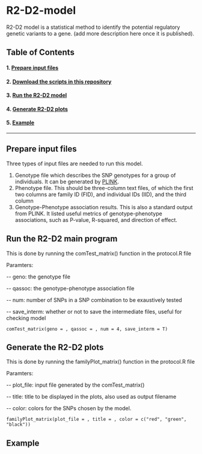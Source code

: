 # R2-D2-model
R2-D2 model is a statistical method to identify the potential regulatory genetic variants to a gene. (add more description here once it is published).




## Table of Contents

#### 1. [Prepare input files](#prepare-input-files)
#### 2. [Download the scripts in this repository](https://github.com/saffenlab/R2-D2-model.git)
#### 3. [Run the R2-D2 model](#run-the-r2-d2-main-program)
#### 4. [Generate R2-D2 plots](#generate-the-r2-d2-plots)
#### 5. [Example](#example)

-------------------------------------------------------------------------------------------------------------------------------------
## Prepare input files
Three types of input files are needed to run this model. 

1. Genotype file which describes the SNP genotypes for a group of individuals. It can be generated by [PLINK](http://zzz.bwh.harvard.edu/plink/).  
2. Phenotype file. This should be three-column text files, of which the first two columns are family ID (FID), and individual IDs (IID), and the third column 
3. Genotype-Phenotype association results. This is also a standard output from PLINK. It listed useful metrics of genotype-phenotype associations, such as P-value, R-squared, and direction of effect.

## Run the R2-D2 main program
This is done by running the comTest_matrix() function in the protocol.R file

Paramters:

-- geno: the genotype file

-- qassoc: the genotype-phenotype association file

-- num: number of SNPs in a SNP combination to be exaustively tested

-- save_interm: whether or not to save the intermediate files, useful for checking model

    comTest_matrix(geno = , qassoc = , num = 4, save_interm = T)
      
## Generate the R2-D2 plots
This is done by running the familyPlot_matrix() function in the protocol.R file

Paramters:

-- plot_file: input file generated by the comTest_matrix()

-- title: title to be displayed in the plots, also used as output filename

-- color: colors for the SNPs chosen by the model.

    familyPlot_matrix(plot_file = , title = , color = c("red", "green", "black")) 

## Example
